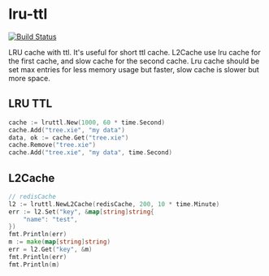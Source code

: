 # lru-ttl

[![Build Status](https://github.com/vicanso/lru-ttl/workflows/Test/badge.svg)](https://github.com/vicanso/lru-ttl/actions)

LRU cache with ttl. It's useful for short ttl cache. 
L2Cache use lru cache for the first cache, and slow cache for the second cache. Lru cache should be set max entries for less memory usage but faster, slow cache is slower but more space.

## LRU TTL


```go
cache := lruttl.New(1000, 60 * time.Second)
cache.Add("tree.xie", "my data")
data, ok := cache.Get("tree.xie")
cache.Remove("tree.xie")
cache.Add("tree.xie", "my data", time.Second)
```

## L2Cache

```go
// redisCache
l2 := lruttl.NewL2Cache(redisCache, 200, 10 * time.Minute)
err := l2.Set("key", &map[string]string{
    "name": "test",
})
fmt.Println(err)
m := make(map[string]string)
err = l2.Get("key", &m)
fmt.Println(err)
fmt.Println(m)
```